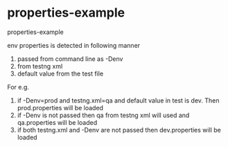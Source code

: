 # properties-example
properties-example

env properties is detected in following manner
1. passed from command line as -Denv
2. from testng xml
3. default value from the test file

For e.g. 
1. if -Denv=prod and testng.xml=qa and default value in test is dev. Then prod.properties will be loaded
2. if -Denv is not passed then qa from testng xml will used and qa.properties will be loaded
3. if both testng.xml and -Denv are not passed then dev.properties will be loaded
